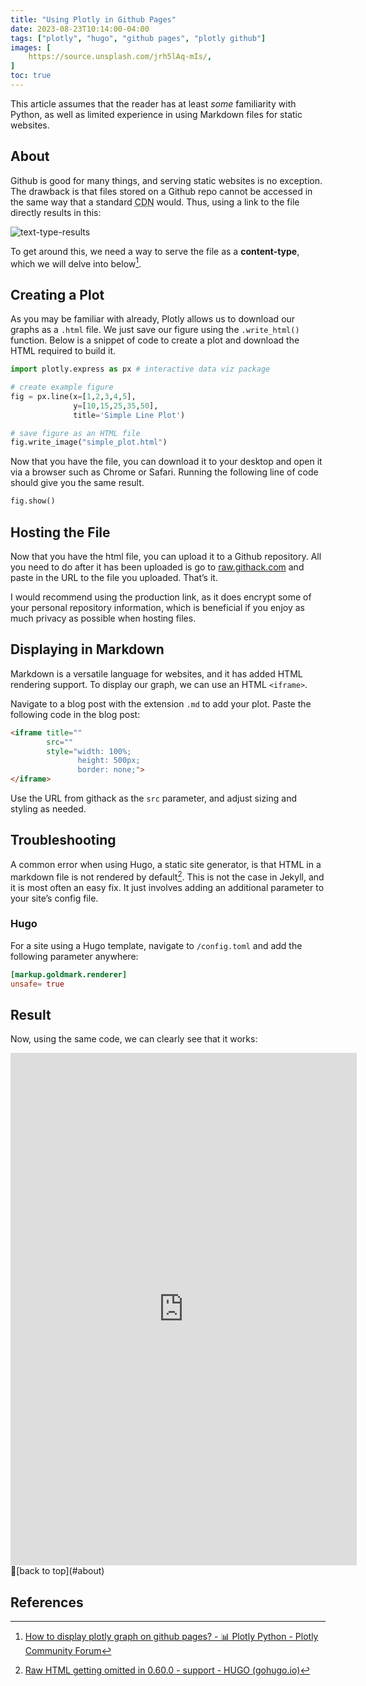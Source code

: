 ```yaml
---
title: "Using Plotly in Github Pages"
date: 2023-08-23T10:14:00-04:00
tags: ["plotly", "hugo", "github pages", "plotly github"]
images: [
    https://source.unsplash.com/jrh5lAq-mIs/,
]
toc: true
---
```


This article assumes that the reader has at least *some* familiarity with Python, as well as limited experience in using Markdown files for static websites.

## About

Github is good for many things, and serving static websites is no exception. The drawback is that files stored on a Github repo cannot be accessed in the same way that a standard <abbr title="Content Delivery Network">CDN</abbr> would. Thus, using a link to the file directly results in this:

![text-type-results](https://rawcdn.githack.com/s-lasch/personal-site/4f62260ebb048c5365a9e30ac2f3f40e609eea2b/images/text-type-results.png)

To get around this, we need a way to serve the file as a **content-type**, which we will delve into below[^1].

## Creating a Plot

As you may be familiar with already, Plotly allows us to download our graphs as a `.html` file.  We just save our figure using the `.write_html()` function. Below is a snippet of code to create a plot and download the HTML required to build it.

```python
import plotly.express as px # interactive data viz package

# create example figure
fig = px.line(x=[1,2,3,4,5], 
              y=[10,15,25,35,50], 
              title='Simple Line Plot')

# save figure as an HTML file
fig.write_image("simple_plot.html")
```

Now that you have the file, you can download it to your desktop and open it via a browser such as Chrome or Safari. Running the following line of code should give you the same result.

```python
fig.show()
```

## Hosting the File

Now that you have the html file, you can upload it to a Github repository. All you need to do after it has been uploaded is go to [raw.githack.com](https://githack.com) and paste in the URL to the file you uploaded. That’s it.

I would recommend using the production link, as it does encrypt some of your personal repository information, which is beneficial if you enjoy as much privacy as possible when hosting files.

## Displaying in Markdown

Markdown is a versatile language for websites, and it has added HTML rendering support. To display our graph, we can use an HTML `<iframe>`. 

Navigate to a blog post with the extension `.md` to add your plot. Paste the following code in the blog post:

```html
<iframe title="" 
        src=""
        style="width: 100%; 
               height: 500px; 
               border: none;">
</iframe>
```

Use the URL from githack as the `src` parameter, and adjust sizing and styling as needed. 

## Troubleshooting

A common error when using Hugo, a static site generator, is that HTML in a markdown file is not rendered by default[^2]. This is not the case in Jekyll, and it is most often an easy fix. It just involves adding an additional parameter to your site’s config file. 

### Hugo

For a site using a Hugo template, navigate to `/config.toml` and add the following parameter anywhere:

```toml
[markup.goldmark.renderer]
unsafe= true
```

## Result

Now, using the same code, we can clearly see that it works:

<iframe title="Crania Data Visualization"
		src="https://rawcdn.githack.com/s-lasch/s-lasch.github.io/5ac4853d6acfc41a3e45f33062fab314eee8eaf9/_includes/scatter_matrix.html"
		style="height: 820px; width:110%; border: none;"></iframe>

<br/>
🔼[back to top](#about)

## References

[^1]: [How to display plotly graph on github pages? - 📊 Plotly Python - Plotly Community Forum](https://community.plotly.com/t/how-to-display-plotly-graph-on-github-pages/44398)
[^2]: [Raw HTML getting omitted in 0.60.0 - support - HUGO (gohugo.io)](https://discourse.gohugo.io/t/raw-html-getting-omitted-in-0-60-0/22032)
